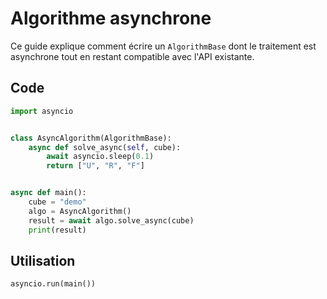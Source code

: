 # Algorithme asynchrone

Ce guide explique comment écrire un `AlgorithmBase` dont le traitement est asynchrone tout en restant compatible avec l'API existante.

## Code

```python
import asyncio


class AsyncAlgorithm(AlgorithmBase):
    async def solve_async(self, cube):
        await asyncio.sleep(0.1)
        return ["U", "R", "F"]


async def main():
    cube = "demo"
    algo = AsyncAlgorithm()
    result = await algo.solve_async(cube)
    print(result)
```

## Utilisation

```python
asyncio.run(main())
```


